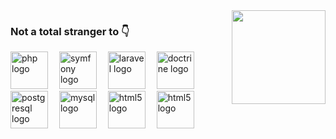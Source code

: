 <img align="right" height="150" src="https://pa1.aminoapps.com/7311/802186d9ed2a72263c7bf83eedc072e867d86022r1-327-251_hq.gif"/>

### Not a total stranger to 👇
<div align="left">
  <img src="https://cdn.jsdelivr.net/gh/devicons/devicon/icons/php/php-original.svg" height="60" alt="php logo"  />
  <img width="10" />
  <img src="https://logo.svgcdn.com/l/symfony.svg" height="60" alt="symfony logo"  />
  <img width="10" />
  <img src="https://cdn.jsdelivr.net/gh/devicons/devicon/icons/laravel/laravel-original.svg" height="60" alt="laravel logo"  />
  <img width="10" />
  <img src="https://cdn.jsdelivr.net/gh/devicons/devicon/icons/doctrine/doctrine-original.svg" height="60" alt="doctrine logo"  />
  <img width="10" />
  <img src="https://cdn.jsdelivr.net/gh/devicons/devicon/icons/postgresql/postgresql-original.svg" height="60" alt="postgresql logo"  />
  <img width="10" />
  <img src="https://cdn.jsdelivr.net/gh/devicons/devicon/icons/mysql/mysql-original.svg" height="60" alt="mysql logo"  />
  <img width="10" />
  <img src="https://cdn.jsdelivr.net/gh/devicons/devicon/icons/html5/html5-original.svg" height="60" alt="html5 logo"  />
  <img width="10" />
  <img src="https://www.svgrepo.com/show/354202/postman-icon.svg" height="60" alt="html5 logo"  />
</div>
